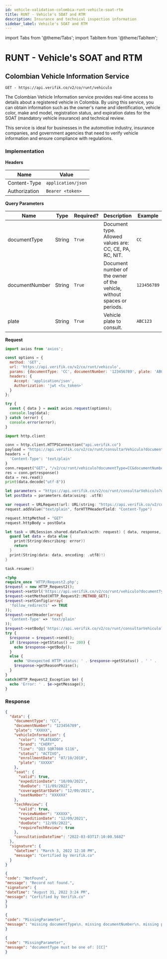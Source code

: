 ```yaml
---
id: vehicle-validation-colombia-runt-vehicle-soat-rtm
title: RUNT - Vehicle's SOAT and RTM
description: Insurance and technical inspection information
sidebar_label: Vehicle's SOAT and RTM
---
```


import Tabs from '@theme/Tabs';
import TabItem from '@theme/TabItem';

# RUNT - Vehicle's SOAT and RTM

## Colombian Vehicle Information Service

<Tabs>
<TabItem value="endpoint" label="Endpoint" default>

`GET - https://api.verifik.co/v2/co/runt/vehiculo`

The Colombian Vehicle Information service provides real-time access to details about a registered vehicle in Colombia. By using this service, you can obtain information such as the owner's name and identification, vehicle color, make and model, registration status, and expiration dates for the SOAT (mandatory vehicle insurance) and technical review.

This service is ideal for businesses in the automotive industry, insurance companies, and government agencies that need to verify vehicle information and ensure compliance with regulations.

</TabItem>
</Tabs>

### Implementation

**Headers**

| Name          | Value              |
| ------------- | ------------------ |
| Content-Type  | `application/json` |
| Authorization | `Bearer <token>`   |

**Query Parameters**

| Name | Type | Required? | Description | Example |
|------|------|-----------|-------------|---------|
| documentType | String | `True` | Document type. Allowed values are: CC, CE, PA, RC, NIT. | `CC` |
| documentNumber | String | `True` | Document number of the owner of the vehicle, without spaces or periods. | `123456789` |
| plate | String | `True` | Vehicle plate to consult. | `ABC123` |

**Request**

<Tabs>
<TabItem value="javascript" label="JavaScript" default>

```javascript
import axios from 'axios';

const options = {
  method: 'GET',
  url: 'https://api.verifik.co/v2/co/runt/vehiculo',
  params: {documentType: 'CC', documentNumber: '123456789', plate: 'ABC123'},
  headers: {
    Accept: 'application/json',
    Authorization: 'jwt <tu_token>'
  }
};

try {
  const { data } = await axios.request(options);
  console.log(data);
} catch (error) {
  console.error(error);
}
```

</TabItem>

<TabItem value="python" label="Python">

```python
import http.client

conn = http.client.HTTPSConnection("api.verifik.co")
payload = "https://api.verifik.co/v2/co/runt/consultarVehiculo?documentType=CC&documentNumber=98622259&plate=KBU003"
headers = {
  'Content-Type': 'text/plain'
}
conn.request("GET", "/v2/co/runt/vehiculo?documentType=CC&documentNumber=&plate=", payload, headers)
res = conn.getresponse()
data = res.read()
print(data.decode("utf-8"))
```

</TabItem>

<TabItem value="swift" label="Swift">

```swift
let parameters = "https://api.verifik.co/v2/co/runt/consultarVehiculo?documentType=CC&documentNumber=98622259&plate=KBU003"
let postData = parameters.data(using: .utf8)

var request = URLRequest(url: URL(string: "https://api.verifik.co/v2/co/runt/vehiculo?documentType=CC&documentNumber=&plate=")!,timeoutInterval: Double.infinity)
request.addValue("text/plain", forHTTPHeaderField: "Content-Type")

request.httpMethod = "GET"
request.httpBody = postData

let task = URLSession.shared.dataTask(with: request) { data, response, error in 
  guard let data = data else {
    print(String(describing: error))
    return
  }
  print(String(data: data, encoding: .utf8)!)
}

task.resume()
```

</TabItem>

<TabItem value="php" label="PHP">

```php
<?php
require_once 'HTTP/Request2.php';
$request = new HTTP_Request2();
$request->setUrl('https://api.verifik.co/v2/co/runt/vehiculo?documentType=CC&documentNumber=&plate=');
$request->setMethod(HTTP_Request2::METHOD_GET);
$request->setConfig(array(
  'follow_redirects' => TRUE
));
$request->setHeader(array(
  'Content-Type' => 'text/plain'
));
$request->setBody('https://api.verifik.co/v2/co/runt/consultarVehiculo?documentType=CC&documentNumber=98622259&plate=KBU003');
try {
  $response = $request->send();
  if ($response->getStatus() == 200) {
    echo $response->getBody();
  }
  else {
    echo 'Unexpected HTTP status: ' . $response->getStatus() . ' ' .
    $response->getReasonPhrase();
  }
}
catch(HTTP_Request2_Exception $e) {
  echo 'Error: ' . $e->getMessage();
}
```

</TabItem>
</Tabs>

### **Response**

<Tabs>
<TabItem value="200" label="200" default>

```json
{
  "data": {
    "documentType": "CC",
    "documentNumber": "123456789",
    "plate": "XXXXX",
    "vehicleInformation": {
      "color": "PLATEADO",
      "brand": "CHERY",
      "line": "QQ3 SQR7080 S116",
      "status": "ACTIVO",
      "enrollmentDate": "07/10/2010",
      "plate": "XXXXX"
    },
    "soat": {
      "valid": true,
      "expeditionDate": "10/09/2021",
      "dueDate": "11/09/2022",
      "coverageStartDate": "12/09/2021",
      "soatNumber": "XXXXXX"
    },
    "techReview": {
      "valid": true,
      "reviewNumber": "XXXXX",
      "expeditionDate": "12/09/2021",
      "dueDate": "12/09/2022",
      "requireTechReview": true
    },
    "consultationDateTime": "2022-03-03T17:10:00.568Z"
  },
  "signature": {
    "dateTime": "March 3, 2022 12:10 PM",
    "message": "Certified by Verifik.co"
  }
}
```

</TabItem>

<TabItem value="404" label="404">

```json
{
"code": "NotFound",
"message": "Record not found.",
"signature": {
"dateTime": "August 31, 2022 3:24 PM",
"message": "Certified by Verifik.co"
}
}
```

</TabItem>

<TabItem value="409" label="409">

```json
{
"code": "MissingParameter",
"message": "missing documentType\n. missing documentNumber\n. missing plate\n"
}
```

</TabItem>

<TabItem value="409b" label="409 - Invalid Document Type">

```json
{
"code": "MissingParameter",
"message": "documentType must be one of: [CC]"
}
```

</TabItem>
</Tabs>
